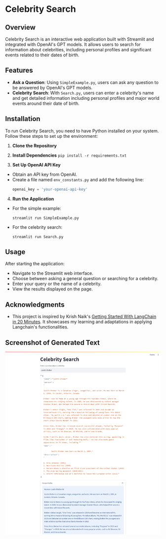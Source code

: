 # Celebrity Search

## Overview
Celebrity Search is an interactive web application built with Streamlit and integrated with OpenAI's GPT models. It allows users to search for information about celebrities, including personal profiles and significant events related to their dates of birth.

## Features
- **Ask a Question**: Using `SimpleExample.py`, users can ask any question to be answered by OpenAI's GPT models.
- **Celebrity Search**: With `Search.py`, users can enter a celebrity's name and get detailed information including personal profiles and major world events around their date of birth.

## Installation
To run Celebrity Search, you need to have Python installed on your system. Follow these steps to set up the environment:

1. **Clone the Repository**
2. **Install Dependencies**
`pip install -r requirements.txt`

3. **Set Up OpenAI API Key**
- Obtain an API key from OpenAI.
- Create a file named `env_constants.py` and add the following line:
  ```python
  openai_key = 'your-openai-api-key'
  ```

4. **Run the Application**
- For the simple example:
  ```
  streamlit run SimpleExample.py
  ```
- For the celebrity search:
  ```
  streamlit run Search.py
  ```

## Usage
After starting the application:
- Navigate to the Streamlit web interface.
- Choose between asking a general question or searching for a celebrity.
- Enter your query or the name of a celebrity.
- View the results displayed on the page.


## Acknowledgments
- This project is inspired by Krish Naik's [Getting Started With LangChain in 20 Minutes](https://youtu.be/_FpT1cwcSLg?si=Y2SYlbkJL44J_Acy). It showcases my learning and adaptations in applying Langchain's functionalities.



## Screenshot of Generated Text

![Screenshot of the Celebrity Search Page](images/screenshot_CelebritySearch.png)